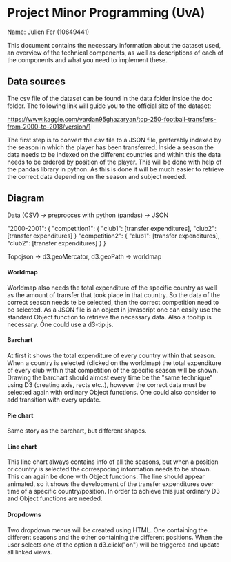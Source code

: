 # Project Minor Programming (UvA)
Name: Julien Fer (10649441)

This document contains the necessary information about the dataset used, an
overview of the technical compenents, as well as descriptions of each of the
components and what you need to implement these.

## Data sources
The csv file of the dataset can be found in the data folder inside the doc
folder. The following link will guide you to the official site of the dataset:

https://www.kaggle.com/vardan95ghazaryan/top-250-football-transfers-from-2000-to-2018/version/1

The first step is to convert the csv file to a JSON file, preferably indexed by
the season in which the player has been transferred. Inside a season the data
needs to be indexed on the different countries and within this the data needs to
be ordered by position of the player. This will be done with help of the pandas
library in python. As this is done it will be much easier to retrieve the
correct data depending on the season and subject needed.

## Diagram
Data (CSV) -> preprocces with python (pandas) -> JSON

"2000-2001": {
  "competition1": {
    "club1": [transfer expenditures],
    "club2": [transfer expenditures]
  }
  "competition2": {
    "club1": [transfer expenditures],
    "club2": [transfer expenditures]
  }
}

Topojson -> d3.geoMercator, d3.geoPath -> worldmap

#### Worldmap
Worldmap also needs the total expenditure of the specific country as well as the
amount of transfer that took place in that country. So the data of the correct
season needs te be selected, then the correct competition need to be selected.
As a JSON file is an object in javascript one can easily use the standard Object
function to retrieve the necessary data. Also a tooltip is necessary. One could
use a d3-tip.js.

#### Barchart
At first it shows the total expenditure of every country within that season.
When a country is selected (clicked on the worldmap) the total expenditure of
every club within that competition of the specific season will be shown. Drawing
the barchart should almost every time be the "same technique" using D3
(creating axis, rects etc..), however the correct data must be selected again
with ordinary Object functions. One could also consider to add transition with
every update.

#### Pie chart
Same story as the barchart, but different shapes.

#### Line chart
This line chart always contains info of all the seasons, but when a position or
country is selected the correspoding information needs to be shown. This can
again be done with Object functions. The line should appear animated, so it shows
the development of the transfer expenditures over time of a specific country/position.
In order to achieve this just ordinary D3 and Object functions are needed.

#### Dropdowns
Two dropdown menus will be created using HTML. One containing the different
seasons and the other containing the different positions. When the user selects
one of the option a d3.click("on") will be triggered and update all linked views.
